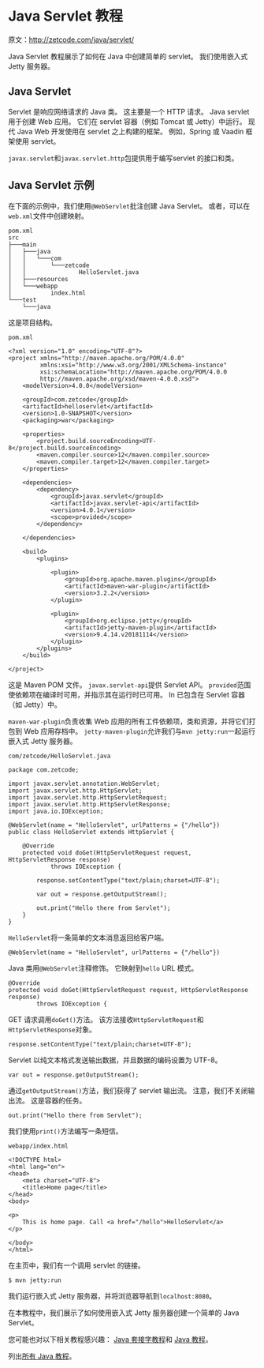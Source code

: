 # Java Servlet 教程

原文：http://zetcode.com/java/servlet/

Java Servlet 教程展示了如何在 Java 中创建简单的 servlet。 我们使用嵌入式 Jetty 服务器。

## Java Servlet

Servlet 是响应网络请求的 Java 类。 这主要是一个 HTTP 请求。 Java servlet 用于创建 Web 应用。 它们在 servlet 容器（例如 Tomcat 或 Jetty）中运行。 现代 Java Web 开发使用在 servlet 之上构建的框架。 例如，Spring 或 Vaadin 框架使用 servlet。

`javax.servlet`和`javax.servlet.http`包提供用于编写​​servlet 的接口和类。

## Java Servlet 示例

在下面的示例中，我们使用`@WebServlet`批注创建 Java Servlet。 或者，可以在`web.xml`文件中创建映射。

```
pom.xml
src
├───main
│   ├───java
│   │   └───com
│   │       └───zetcode
│   │               HelloServlet.java
│   ├───resources
│   └───webapp
│           index.html
└───test
    └───java

```

这是项目结构。

`pom.xml`

```
<?xml version="1.0" encoding="UTF-8"?>
<project xmlns="http://maven.apache.org/POM/4.0.0"
         xmlns:xsi="http://www.w3.org/2001/XMLSchema-instance"
         xsi:schemaLocation="http://maven.apache.org/POM/4.0.0
         http://maven.apache.org/xsd/maven-4.0.0.xsd">
    <modelVersion>4.0.0</modelVersion>

    <groupId>com.zetcode</groupId>
    <artifactId>helloservlet</artifactId>
    <version>1.0-SNAPSHOT</version>
    <packaging>war</packaging>

    <properties>
        <project.build.sourceEncoding>UTF-8</project.build.sourceEncoding>
        <maven.compiler.source>12</maven.compiler.source>
        <maven.compiler.target>12</maven.compiler.target>
    </properties>

    <dependencies>
        <dependency>
            <groupId>javax.servlet</groupId>
            <artifactId>javax.servlet-api</artifactId>
            <version>4.0.1</version>
            <scope>provided</scope>
        </dependency>

    </dependencies>

    <build>
        <plugins>

            <plugin>
                <groupId>org.apache.maven.plugins</groupId>
                <artifactId>maven-war-plugin</artifactId>
                <version>3.2.2</version>
            </plugin>

            <plugin>
                <groupId>org.eclipse.jetty</groupId>
                <artifactId>jetty-maven-plugin</artifactId>
                <version>9.4.14.v20181114</version>
            </plugin>
        </plugins>
    </build>

</project>

```

这是 Maven POM 文件。 `javax.servlet-api`提供 Servlet API。 `provided`范围使依赖项在编译时可用，并指示其在运行时已可用。 In 已包含在 Servlet 容器（如 Jetty）中。

`maven-war-plugin`负责收集 Web 应用的所有工件依赖项，类和资源，并将它们打包到 Web 应用存档中。 `jetty-maven-plugin`允许我们与`mvn jetty:run`一起运行嵌入式 Jetty 服务器。

`com/zetcode/HelloServlet.java`

```
package com.zetcode;

import javax.servlet.annotation.WebServlet;
import javax.servlet.http.HttpServlet;
import javax.servlet.http.HttpServletRequest;
import javax.servlet.http.HttpServletResponse;
import java.io.IOException;

@WebServlet(name = "HelloServlet", urlPatterns = {"/hello"})
public class HelloServlet extends HttpServlet {

    @Override
    protected void doGet(HttpServletRequest request, HttpServletResponse response)
            throws IOException {

        response.setContentType("text/plain;charset=UTF-8");

        var out = response.getOutputStream();

        out.print("Hello there from Servlet");
    }
}

```

`HelloServlet`将一条简单的文本消息返回给客户端。

```
@WebServlet(name = "HelloServlet", urlPatterns = {"/hello"})

```

Java 类用`@WebServlet`注释修饰。 它映射到`hello` URL 模式。

```
@Override
protected void doGet(HttpServletRequest request, HttpServletResponse response)
        throws IOException {

```

GET 请求调用`doGet()`方法。 该方法接收`HttpServletRequest`和`HttpServletResponse`对象。

```
response.setContentType("text/plain;charset=UTF-8");

```

Servlet 以纯文本格式发送输出数据，并且数据的编码设置为 UTF-8。

```
var out = response.getOutputStream();

```

通过`getOutputStream()`方法，我们获得了 servlet 输出流。 注意，我们不关闭输出流。 这是容器的任务。

```
out.print("Hello there from Servlet");

```

我们使用`print()`方法编写一条短信。

`webapp/index.html`

```
<!DOCTYPE html>
<html lang="en">
<head>
    <meta charset="UTF-8">
    <title>Home page</title>
</head>
<body>

<p>
    This is home page. Call <a href="/hello">HelloServlet</a>
</p>

</body>
</html>

```

在主页中，我们有一个调用 servlet 的链接。

```
$ mvn jetty:run

```

我们运行嵌入式 Jetty 服务器，并将浏览器导航到`localhost:8080`。

在本教程中，我们展示了如何使用嵌入式 Jetty 服务器创建一个简单的 Java Servlet。

您可能也对以下相关教程感兴趣： [Java 套接字教程](/java/socket/)和 [Java 教程](/lang/java/)。

列出[所有 Java 教程](/all/#java)。